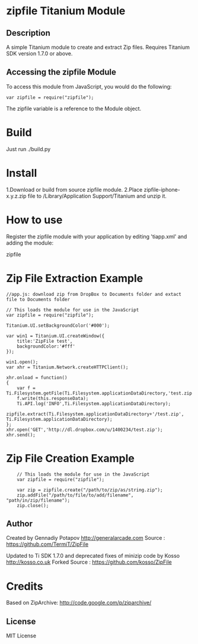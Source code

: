# zipfile Titanium Module

## Description

A simple Titanium module to create and extract Zip files. Requires Titanium SDK version 1.7.0 or above.

## Accessing the zipfile Module

To access this module from JavaScript, you would do the following:

	var zipfile = require("zipfile");

The zipfile variable is a reference to the Module object.	

Build
=====

Just run ./build.py

Install
=======

1.Download or build from source zipfile module.
2.Place zipfile-iphone-x.y.z.zip file to /Library/Application Support/Titanium and unzip it.

How to use
==========

Register the zipfile module with your application by editing 'tiapp.xml' and adding the module:

<modules>
	<module version="0.1.19">zipfile</module>
</modules>


Zip File Extraction Example
=======

	//app.js: download zip from DropBox to Documents folder and extact file to Documents folder

	// This loads the module for use in the JavaScript
	var zipfile = require("zipfile");

	Titanium.UI.setBackgroundColor('#000');

	var win1 = Titanium.UI.createWindow({  
	    title:'ZipFile test',
	    backgroundColor:'#fff'
	});

	win1.open();
	var xhr = Titanium.Network.createHTTPClient();

	xhr.onload = function()
	{
		var f = Ti.Filesystem.getFile(Ti.Filesystem.applicationDataDirectory,'test.zip');
		f.write(this.responseData);
		Ti.API.log('INFO',Ti.Filesystem.applicationDataDirectory);
		zipfile.extract(Ti.Filesystem.applicationDataDirectory+'/test.zip', Ti.Filesystem.applicationDataDirectory);
	};
	xhr.open('GET','http://dl.dropbox.com/u/1400234/test.zip');
	xhr.send();

Zip File Creation Example
================

		// This loads the module for use in the JavaScript
		var zipfile = require("zipfile");

        var zip = zipfile.create("/path/to/zip/as/string.zip");
        zip.addFile("/path/to/file/to/add/filename", "path/in/zip/filename");
        zip.close();


## Author


Created by Gennadiy Potapov 
http://generalarcade.com 
Source : https://github.com/TermiT/ZipFile 

Updated to Ti SDK 1.7.0 and deprecated fixes of minizip code by Kosso 
http://kosso.co.uk 
Forked Source : https://github.com/kosso/ZipFile 

Credits
=======

Based on ZipArchive: http://code.google.com/p/ziparchive/ 


## License

MIT License
